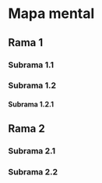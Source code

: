 # Mapa mental 
## Rama 1 
### Subrama 1.1 
### Subrama 1.2
#### Subrama 1.2.1
## Rama 2 
### Subrama 2.1
### Subrama 2.2
